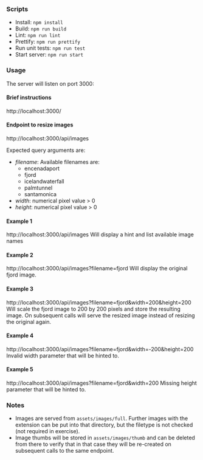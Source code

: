 ### Scripts
- Install: ```npm install```
- Build: ```npm run build```
- Lint: ```npm run lint```
- Prettify: ```npm run prettify```
- Run unit tests: ```npm run test```
- Start server: ```npm run start```

### Usage
The server will listen on port 3000:

#### Brief instructions
http://localhost:3000/

#### Endpoint to resize images
http://localhost:3000/api/images

Expected query arguments are:
- _filename_: Available filenames are:
  - encenadaport
  - fjord
  - icelandwaterfall
  - palmtunnel
  - santamonica
- _width_: numerical pixel value > 0
- _height_: numerical pixel value > 0

#### Example 1
http://localhost:3000/api/images
Will display a hint and list available image names

#### Example 2
http://localhost:3000/api/images?filename=fjord
Will display the original fjord image.

#### Example 3
http://localhost:3000/api/images?filename=fjord&width=200&height=200
Will scale the fjord image to 200 by 200 pixels and store the resulting image.
On subsequent calls will serve the resized image instead of resizing the
original again.

#### Example 4
http://localhost:3000/api/images?filename=fjord&width=-200&height=200
Invalid width parameter that will be hinted to.

#### Example 5
http://localhost:3000/api/images?filename=fjord&width=200
Missing height parameter that will be hinted to.

### Notes
- Images are served from `assets/images/full`. Further images with the extension
  can be put into that directory, but the filetype is not checked
  (not required in exercise).
- Image thumbs will be stored in `assets/images/thumb` and can be deleted from
  there to verify that in that case they will be re-created on subsequent calls
  to the same endpoint.